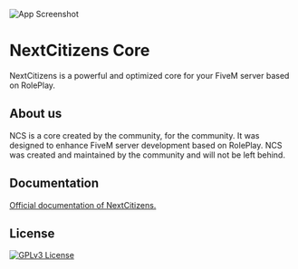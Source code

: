 
![App Screenshot](https://cdn.discordapp.com/attachments/862693343358877727/979757385520381984/Nouveau_projet_17.png)


# NextCitizens Core

NextCitizens is a powerful and optimized core for your FiveM server based on RolePlay.

## About us

NCS is a core created by the community, for the community. It was designed to enhance FiveM server development based on RolePlay. NCS was created and maintained by the community and will not be left behind.
## Documentation

[Official documentation of NextCitizens.](https://linktodocumentation)


## License

[![GPLv3 License](https://img.shields.io/badge/License-GPL%20v3-yellow.svg)](https://github.com/NextCitizens/ncs_example_server/blob/main/LICENSE)

